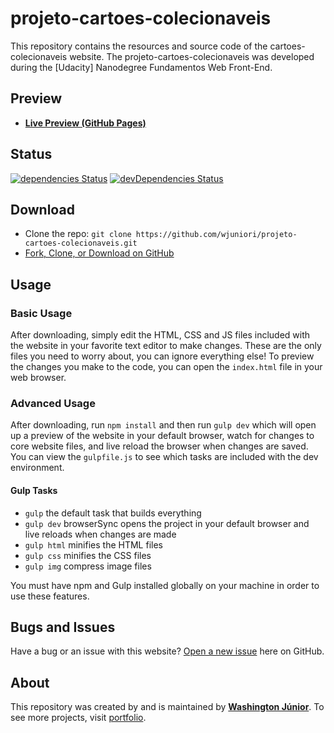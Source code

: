 # projeto-cartoes-colecionaveis

This repository contains the resources and source code of the cartoes-colecionaveis website. The projeto-cartoes-colecionaveis was developed during the [Udacity] Nanodegree Fundamentos Web Front-End.

## Preview

* **[Live Preview (GitHub Pages)](https://wjuniori.github.io/projeto-cartoes-colecionaveis/)**

## Status

[![dependencies Status](https://david-dm.org/wjuniori/projeto-cartoes-colecionaveis/status.svg)](https://david-dm.org/wjuniori/projeto-cartoes-colecionaveis)
[![devDependencies Status](https://david-dm.org/wjuniori/projeto-cartoes-colecionaveis/dev-status.svg)](https://david-dm.org/wjuniori/projeto-cartoes-colecionaveis?type=dev)

## Download

* Clone the repo: `git clone https://github.com/wjuniori/projeto-cartoes-colecionaveis.git`
* [Fork, Clone, or Download on GitHub](https://github.com/wjuniori/projeto-cartoes-colecionaveis)

## Usage

### Basic Usage

After downloading, simply edit the HTML, CSS and JS files included with the website in your favorite text editor to make changes. These are the only files you need to worry about, you can ignore everything else! To preview the changes you make to the code, you can open the `index.html` file in your web browser.

### Advanced Usage

After downloading, run `npm install` and then run `gulp dev` which will open up a preview of the website in your default browser, watch for changes to core website files, and live reload the browser when changes are saved. You can view the `gulpfile.js` to see which tasks are included with the dev environment.

#### Gulp Tasks

- `gulp` the default task that builds everything
- `gulp dev` browserSync opens the project in your default browser and live reloads when changes are made
- `gulp html` minifies the HTML files
- `gulp css` minifies the CSS files
- `gulp img` compress image files

You must have npm and Gulp installed globally on your machine in order to use these features.

## Bugs and Issues

Have a bug or an issue with this website? [Open a new issue](https://github.com/wjuniori/projeto-cartoes-colecionaveis/issues) here on GitHub.

## About

This repository was created by and is maintained by **[Washington Júnior](https://github.com/wjuniori/)**. To see more projects, visit [portfolio](https://wjuniori.github.io/).
